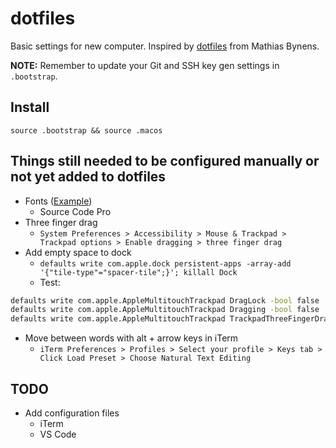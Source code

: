 # dotfiles

Basic settings for new computer. Inspired by
[dotfiles](https://github.com/mathiasbynens/dotfiles) from Mathias Bynens.

**NOTE:** Remember to update your Git and SSH key gen settings in `.bootstrap`.

## Install

```
source .bootstrap && source .macos
```

## Things still needed to be configured manually or not yet added to dotfiles

- Fonts ([Example](https://gist.github.com/codeinthehole/26b37efa67041e1307db))
  - Source Code Pro
- Three finger drag
  - `System Preferences > Accessibility > Mouse & Trackpad > Trackpad options > Enable dragging > three finger drag`
- Add empty space to dock
  - `defaults write com.apple.dock persistent-apps -array-add '{"tile-type"="spacer-tile";}'; killall Dock`
  - Test:

```bash
defaults write com.apple.AppleMultitouchTrackpad DragLock -bool false
defaults write com.apple.AppleMultitouchTrackpad Dragging -bool false
defaults write com.apple.AppleMultitouchTrackpad TrackpadThreeFingerDrag -bool true
```

- Move between words with alt + arrow keys in iTerm
  - `iTerm Preferences > Profiles > Select your profile > Keys tab > Click Load Preset > Choose Natural Text Editing`

## TODO

- Add configuration files
  - iTerm
  - VS Code
